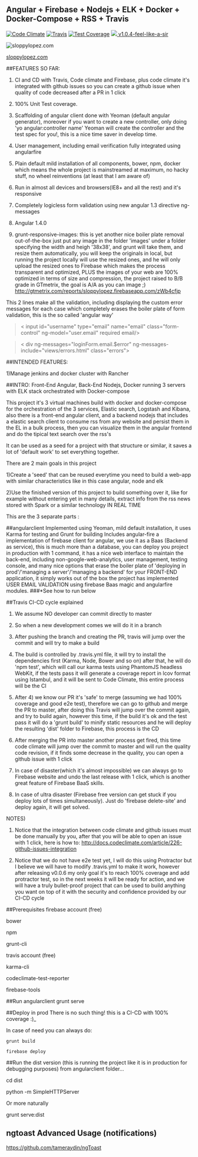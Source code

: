 ## Angular + Firebase + Nodejs + ELK + Docker + Docker-Compose + RSS + Travis
[![Code Climate](https://codeclimate.com/github/sloppylopez/angularclient/badges/gpa.svg)](https://codeclimate.com/github/sloppylopez/angularclient)
[![Travis](https://travis-ci.org/sloppylopez/angularclient.svg)](https://travis-ci.org/sloppylopez/angularclient)
[![Test Coverage](https://codeclimate.com/github/sloppylopez/angularclient/badges/coverage.svg)](https://codeclimate.com/github/sloppylopez/angularclient/coverage)
<a href="http://gruntjs.com/"><img src="https://cdn.gruntjs.com/builtwith.png"></a><a href="https://github.com/sloppylopez/angularclient/releases/tag/v1.0.4-feel-like-a-sir">  v1.0.4-feel-like-a-sir</a>

<img src="https://github.com/sloppylopez/angularclient/blob/master/app/images/100x100/feellikeasir.jpg" alt="sloppylopez.com"/>

<a href="http://sloppylopez.com/">sloppylopez.com</a>

##FEATURES SO FAR:
1) CI and CD with Travis, Code climate and Firebase, plus code climate it's integrated with github issues
   so you can create a github issue when quality of code decreased after a PR in 1 click
   
2) 100% Unit Test coverage.

3) Scaffolding of angular client done with Yeoman (default angular generator), moreover if you want to
   create a new controller, only doing 'yo angular:controller name' Yeoman will create the controller
   and the test spec for you!, this is a nice time saver in develop time.

4) User management, including email verification fully integrated using angularfire

5) Plain default mild installation of all components, bower, npm, docker which
  means the whole project is mainstreamed at maximum, no hacky stuff, no wheel
  reinventions (at least that I am aware of)
  
6) Run in almost all devices and browsers(IE8+ and all the rest) and it's responsive

7) Completely logicless form validation using new angular 1.3 directive ng-messages

8) Angular 1.4.0

9) grunt-responsive-images: this is yet another nice boiler plate removal out-of-the-box
      just put any image in the folder 'images' under a folder specifying the width
      and heigh '38x38', and grunt will take them, and resize them automatically, you
      will keep the originals in local, but running the project locally will
      use the resized ones, and he will only upload the resized ones to Firebase
      which makes the process transparent and optimized, PLUS the images of your web
      are 100% optimized in terms of size and compression, the project raised to B/B grade in
      GTmetrix, the goal is A/A as you can image ;)
      http://gtmetrix.com/reports/sloppylopez.firebaseapp.com/zWb4cfjp

This 2 lines make all the validation, including displaying the custom error messages for each case
which completely erases the boiler plate of form validation, this is the so called 'angular way'
>< input id="username" type="email" name="email" class="form-control" ng-model="user.email" required email/>

>< div ng-messages="loginForm.email.$error" ng-messages-include="views/errors.html" class="errors"></div>
   
##INTENDED FEATURES:   

1)Manage jenkins and docker cluster with Rancher

##INTRO:
Front-End Angular, Back-End Nodejs, Docker running 3 servers with ELK stack orchestrated with Docker-compose

This project it's 3 virtual machines build with docker and docker-compose for the orchestration of the 3 services, Elastic search, Logstash and Kibana, also there is a front-end angular client, and a backend nodejs that includes a elastic search client to consume rss from any website and persist them in the EL in a bulk process, then you can visualize them in the angular frontend and do the tipical text search over the rss's

It can be used as a seed for a project with that structure or similar, it saves a lot of 'default work' to set everything together.

There are 2 main goals in this project

1)Create a 'seed' that can be reused everytime you need to build a web-app with similar characteristics
like in this case angular, node and elk

2)Use the finished version of this project to build something over it, like for example without
entering yet in many details, extract info from the rss news stored with Spark or a similar technology
IN REAL TIME

This are the 3 separate parts :

##angularclient
Implemented using Yeoman, mild default installation, it uses Karma for testing and Grunt for building
Includes angular-fire a implementation of firebase client for angular, we use it as a Baas (Backend
as service), this is much more than a database, you can deploy you project in production with 1
command, it has a nice web interface to maintain the back-end, including non-google-web-analytics,
user management, testing console, and many nice options that erase the boiler plate of 'deploying in
prod'/'managing a server'/'managing a backend' for your FRONT-END application, it simply works out of the box
the project has implemented USER EMAIL VALIDATION using firebase Baas magic and angularfire modules.
###*See how to run below

##Travis CI-CD cycle explained
  1) We assume NO developer can commit directly to master
  
  2) So when a new development comes we will do it in a branch
  
  3) After pushing the branch and creating the PR, travis will jump
     over the commit and will try to make a build
     
  4) The build is controlled by .travis.yml file, it will try to 
     install the dependencies first (Karma, Node, Bower and so on)
     after that, he will do 'npm test', which will call our karma tests
     using PhantomJS headless WebKit, if the tests pass it will 
     generate a coverage report in lcov format using Istambul, 
     and it will be sent to Code Climate, this entire process will be 
     the CI
     
  5) After 4) we know our PR it's 'safe' to merge (assuming we had 100% 
     coverage and good e2e test), therefore we can go to github and merge 
     the PR to master, after doing this Travis will jump over the commit 
     again, and try to build again, however this time, if the build it's ok 
     and the test pass it will do a 'grunt build' to minify static resources 
     and he will deploy the resulting 'dist' folder to Firebase, this process 
     is the CD
     
  6) After merging the PR into master another process get fired, this time
     code climate will jump over the commit to master and will run the quality
     code revision, if it finds some decrease in the quality, you can open a
     github issue with 1 click
     
  7) In case of disaster(which it's almost impossible) we can always go to 
     Firebase website and undo the last release with 1 click, which is another
     great feature of Firebase BaaS skills.
     
  8) In case of ultra disaster (Firebase free version can get stuck if you deploy
     lots of times simultaneously). 
     Just do 'firebase delete-site' and deploy again, it will get solved.
        
  NOTES) 
  
  1) Notice that the integration between code climate and github issues 
     must be done manually by you, after that you will be able to open an 
     issue with 1 click, here is how to: 
     http://docs.codeclimate.com/article/226-github-issues-integration
 
  2) Notice that we do not have e2e test yet, I will do this using 
     Protractor but I believe we will have to modify .travis.yml to make 
     it work, however after releasing v0.0.6 my only goal it's to reach 
     100% coverage and add protractor test, so in the next weeks it will 
     be ready for action, and we will have a truly bullet-proof project 
     that can be used to build anything you want on top of it with the 
     security and confidence provided by our CI-CD cycle

##Prerequisites
   firebase account (free)
  
   bower
  
   npm
  
   grunt-cli
  
   travis account (free)
  
   karma-cli
    
   codeclimate-test-reporter
    
   firebase-tools

##Run angularclient
   grunt serve
  
##Deploy in prod
  There is no such thing! this is a CI-CD with 100% coverage :)_
  
  In case of need you can always do:
  
    grunt build
  
    firebase deploy
  
##Run the dist version (this is running the project like it is in production for debugging purposes)
  from angularclient folder...
  
  cd dist
  
  python -m SimpleHTTPServer
  
  Or more naturally
  
  grunt serve:dist


## ngtoast Advanced Usage (notifications)

https://github.com/tameraydin/ngToast
